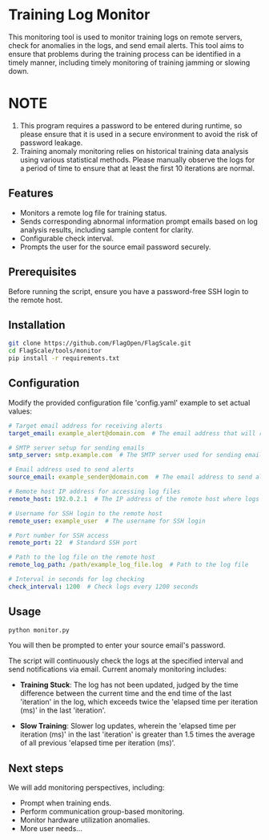 # Training Log Monitor

This monitoring tool is used to monitor training logs on remote servers, check for anomalies in the logs, and send email alerts. This tool aims to ensure that problems during the training process can be identified in a timely manner, including timely monitoring of training jamming or slowing down.

# NOTE

1. This program requires a password to be entered during runtime, so please ensure that it is used in a secure environment to avoid the risk of password leakage.
2. Training anomaly monitoring relies on historical training data analysis using various statistical methods. Please manually observe the logs for a period of time to ensure that at least the first 10 iterations are normal.

## Features

- Monitors a remote log file for training status.
- Sends corresponding abnormal information prompt emails based on log analysis results, including sample content for clarity.
- Configurable check interval.
- Prompts the user for the source email password securely.

## Prerequisites

Before running the script, ensure you have a password-free SSH login to the remote host.

## Installation

   ```bash
   git clone https://github.com/FlagOpen/FlagScale.git
   cd FlagScale/tools/monitor
   pip install -r requirements.txt
   ```

## Configuration

Modify the provided configuration file 'config.yaml' example to set actual values:

```yaml
# Target email address for receiving alerts
target_email: example_alert@domain.com  # The email address that will receive alerts

# SMTP server setup for sending emails
smtp_server: smtp.example.com  # The SMTP server used for sending emails

# Email address used to send alerts
source_email: example_sender@domain.com  # The email address to send alerts from

# Remote host IP address for accessing log files
remote_host: 192.0.2.1  # The IP address of the remote host where logs are stored

# Username for SSH login to the remote host
remote_user: example_user  # The username for SSH login

# Port number for SSH access
remote_port: 22  # Standard SSH port

# Path to the log file on the remote host
remote_log_path: /path/example_log_file.log  # Path to the log file

# Interval in seconds for log checking
check_interval: 1200  # Check logs every 1200 seconds
```

## Usage

   ```bash
   python monitor.py
   ```

You will then be prompted to enter your source email's password.

The script will continuously check the logs at the specified interval and send notifications via email. Current anomaly monitoring includes:

- **Training Stuck**: The log has not been updated, judged by the time difference between the current time and the end time of the last 'iteration' in the log, which exceeds twice the 'elapsed time per iteration (ms)' in the last 'iteration'.

- **Slow Training**: Slower log updates, wherein the 'elapsed time per iteration (ms)' in the last 'iteration' is greater than 1.5 times the average of all previous 'elapsed time per iteration (ms)'.

## Next steps

We will add monitoring perspectives, including:
- Prompt when training ends.
- Perform communication group-based monitoring.
- Monitor hardware utilization anomalies.
- More user needs...
